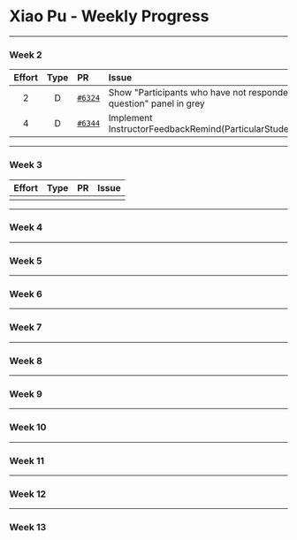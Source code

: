 # Xiao Pu - Weekly Progress

---

### Week 2

Effort| Type | PR | Issue
:----:|:----:|:-----------|:------
2 | D | [`#6324`](https://github.com/TEAMMATES/teammates/pull/6324) | Show "Participants who have not responded to any question" panel in grey
4 | D | [`#6344`](https://github.com/TEAMMATES/teammates/pull/6344) | Implement InstructorFeedbackRemind(ParticularStudents)ActionTest

---
### Week 3

Effort| Type | PR | Issue
:----:|:----:|:-----------|:------
||| 

---
### Week 4

---
### Week 5

---
### Week 6

---
### Week 7

---
### Week 8

---
### Week 9

---
### Week 10

---
### Week 11

---
### Week 12

---
### Week 13

